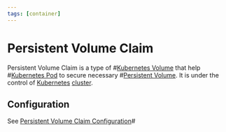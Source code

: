 ```yaml
---
tags: [container]
---
```


# Persistent Volume Claim

Persistent Volume Claim is a type of #[Kubernetes Volume](202201311647.md) that
help #[Kubernetes Pod](202201311630.md) to secure necessary #[Persistent Volume](202202151901.md).
It is under the control of [Kubernetes](202201291535.md)
[cluster](202304251207.md).

## Configuration

See [Persistent Volume Claim Configuration](202202152058.md)#
